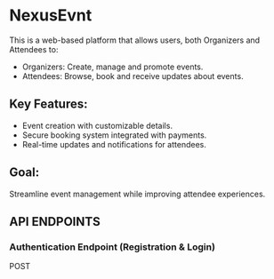 # NexusEvnt

This is a web-based platform that allows users, both Organizers and Attendees to:

- Organizers: Create, manage and promote events.
- Attendees: Browse, book and receive updates about events.

## Key Features:

- Event creation with customizable details.
- Secure booking system integrated with payments.
- Real-time updates and notifications for attendees.

## Goal:

Streamline event management while improving attendee experiences.

## API ENDPOINTS

### Authentication Endpoint (Registration & Login)

POST
